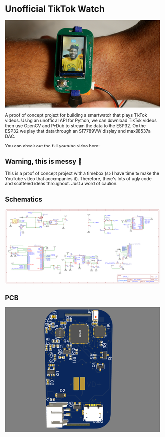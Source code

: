 # Unofficial TikTok Watch

![ESP32 TikTok Watch](esp32_tiktok_watch.png)

A proof of concept project for building a smartwatch that plays TikTok videos. Using an unofficial API for Python, we can download TikTok videos then use OpenCV and PyDub to stream the data to the ESP32. On the ESP32 we play that data through an ST7789VW display and max98537a DAC.

You can check out the full youtube video here:


## Warning, this is messy 🥲

This is a proof of concept project with a timebox (so I have time to make the YouTube video that accompanies it). Therefore, there's lots of ugly code and scattered ideas throughout. Just a word of caution. 

## Schematics

![ESP32 TikTok Watch Schematics](tiktok_watch_schematics.png)

## PCB

![ESP32 TikTok Watch PCB](3d_view_tiktok_watch.png)

